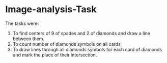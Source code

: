 # Image-analysis-Task

The tasks were:
1) To find centers of 9 of spades and 2 of diamonds and draw a line between them.
2) To count number of diamonds symbols on all cards
3) To draw lines through  all diamonds symbols for each card of diamonds and mark the place of their intersection.
